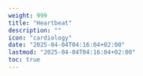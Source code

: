 ```yaml
---
weight: 999
title: "Heartbeat"
description: ""
icon: "cardiology"
date: "2025-04-04T04:16:04+02:00"
lastmod: "2025-04-04T04:16:04+02:00"
toc: true
---
```

